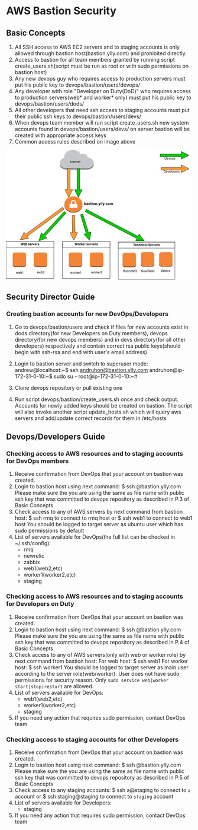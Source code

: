 # AWS Bastion Security

## Basic Concepts

1. All SSH access to AWS EC2 servers and to staging accounts is only allowed through bastion host(bastion.ylly.com) and prohibited directly.
2. Access to bastion for all team members granted by running script create_users.sh(script must be run as root or with sudo permissions on bastion host)
3. Any new devops guy who requires access to production servers must put his public key to devops/bastion/users/devops/<username>
4. Any developer with role "Developer on Duty(DoD)" who requires access to production servers(web* and worker* only) must put his public key to devops/bastion/users/dods/<username>
5. All other developers that need ssh access to staging accounts must put their public ssh keys to devops/bastion/users/devs/<username>
6. When devops team member will run script create_users.sh new system accounts found in devops/bastion/users/dev*s/* on server bastion will be created with appropriate access keys
7. Common access rules described on image above

![AWS bastion access](AWS-access-bastion.jpg)

## Security Director Guide

### Creating bastion accounts for new DevOps/Developers

1. Go to devops/bastion/users and check if files for new accounts exist in dods directory(for new Developers on Duty members), devops directory(for new devops members) and in devs directory(for all other developers) respectively and contain correct rsa public keys(should begin with ssh-rsa and end with user's email address)
2. Login to bastion server and switch to superuser mode:
andrew@localhost:~$ ssh andruhon@bastion.ylly.com
andruhon@ip-172-31-0-10:~$ sudo su -
root@ip-172-31-0-10:~#

3. Clone devops repository or pull existing one
4. Run script devops/bastion/create_users.sh once and check output. Accounts for newly added keys should be created on bastion. The script will also invoke another script update_hosts.sh which will query aws servers and add/update correct records for them in /etc/hosts 

## Devops/Developers Guide

### Checking access to AWS resources and to staging accounts for DevOps members

1. Receive confirmation from DevOps that your account on bastion was created.
2. Login to bastion host using next command:
$ ssh <username>@bastion.ylly.com
Please make sure the <username> you are using the same as file name with public ssh key that was committed to devops repository as described in P.3 of Basic Concepts
3. Check access to any of AWS servers by next command from bastion host:
$ ssh rmq
to connect to rmq host or
$ ssh web1
to connect to web1 host
You should be logged to target server as ubuntu user which has sudo permissions by default
4. List of servers available for DevOps(the full list can be checked in ~/.ssh/config):
   * rmq
   * newrelic
   * zabbix
   * web1(web2,etc) 
   * worker1(worker2,etc)
   * staging

### Checking access to AWS resources and to staging accounts for Developers on Duty

1. Receive confirmation from DevOps that your account on bastion was created.
2. Login to bastion host using next command:
$ ssh <username>@bastion.ylly.com
Please make sure the <username> you are using the same as file name with public ssh key that was committed to devops repository as described in P.4 of Basic Concepts
3. Check access to any of AWS servers(only with web or worker role) by next command from bastion host:
For web host:
$ ssh web1
For worker host:
$ ssh worker1
You should be logged to target server as main user according to the server role(web/worker). User does not have sudo permissions for security reason. Only `sudo service web|worker start|stop|restart` are allowed.
4. List of servers available for DevOps:
   *  web1(web2,etc)
   *  worker1(worker2,etc)
   *  staging
5. If you need any action that requires sudo permission, contact DevOps team

### Checking access to staging accounts for other Developers

1. Receive confirmation from DevOps that your account on bastion was created.
2. Login to bastion host using next command:
$ ssh <username>@bastion.ylly.com
Please make sure the <username> you are using the same as file name with public ssh key that was committed to devops repository as described in P.5 of Basic Concepts
3. Check access to any staging accounts:
$ ssh a@staging
to connect to `a` account or
$ ssh staging@staging
to connect to `staging` account
4. List of servers available for Developers:
   *  staging
5. If you need any action that requires sudo permission, contact DevOps team

